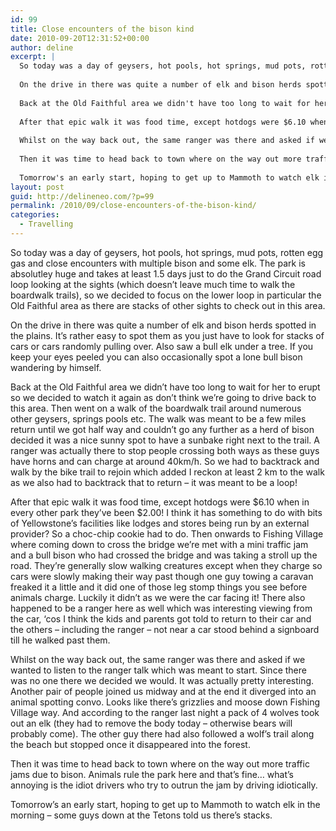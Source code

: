 ```yaml
---
id: 99
title: Close encounters of the bison kind
date: 2010-09-20T12:31:52+00:00
author: deline
excerpt: |
  So today was a day of geysers, hot pools, hot springs, mud pots, rotten egg gas and close encounters with multiple bison and some elk. The park is absolutley huge and takes at least 1.5 days just to do the Grand Circuit road loop looking at the sights (which doesn't leave much time to walk the boardwalk trails), so we decided to focus on the lower loop in particular the Old Faithful area as there are stacks of other sights to check out in this area.
  
  On the drive in there was quite a number of elk and bison herds spotted in the plains. It's rather easy to spot them as you just have to look for stacks of cars or cars randomly pulling over. Also saw a bull elk under a tree. If you keep your eyes peeled you can also occasionally spot a lone bull bison wandering by himself.
  
  Back at the Old Faithful area we didn't have too long to wait for her to erupt so we decided to watch it again as don't think we're going to drive back to this area. Then went on a walk of the boardwalk trail around numerous other geysers, springs pools etc. The walk was meant to be a few miles return until we got half way and couldn't go any further as a herd of bison decided it was a nice sunny spot to have a sunbake right next to the trail. A ranger was actually there to stop people crossing both ways as these guys have horns and can charge at around 40km/h. So we had to backtrack and walk by the bike trail to rejoin which added I reckon at least 2 km to the walk as we also had to backtrack that to return - it was meant to be a loop!
  
  After that epic walk it was food time, except hotdogs were $6.10 when in every other park they've been $2.00! I think it has something to do with bits of Yellowstone's facilities like lodges and stores being run by an external provider? So a choc-chip cookie had to do. Then onwards to Fishing Village where coming down to cross the bridge we're met with a mini traffic jam and a bull bison who had crossed the bridge and was taking a stroll up the road. They're generally slow walking creatures except when they charge so cars were slowly making their way past though one guy towing a caravan freaked it a little and it did one of those leg stomp things you see before animals charge. Luckily it didn't as we were the car facing it! There also happened to be a ranger here as well which was interesting viewing from the car, 'cos I think the kids and parents got told to return to their car and the others - including the ranger - not near a car stood behind a signboard till he walked past them.
  
  Whilst on the way back out, the same ranger was there and asked if we wanted to listen to the ranger talk which was meant to start. Since there was no one there we decided we would. It was actually pretty interesting. Another pair of people joined us midway and at the end it diverged into an animal spotting convo. Looks like there's grizzlies and moose down Fishing Village way. And according to the ranger last night a pack of 4 wolves took out an elk (they had to remove the body today - otherwise bears will probably come). The other guy there had also followed a wolf's trail along the beach but stopped once it disappeared into the forest.
  
  Then it was time to head back to town where on the way out more traffic jams due to bison. Animals rule the park here and that's fine... what's annoying is the idiot drivers who try to outrun the jam by driving idiotically.
  
  Tomorrow's an early start, hoping to get up to Mammoth to watch elk in the morning - some guys down at the Tetons told us there's stacks.
layout: post
guid: http://delineneo.com/?p=99
permalink: /2010/09/close-encounters-of-the-bison-kind/
categories:
  - Travelling
---
```

So today was a day of geysers, hot pools, hot springs, mud pots, rotten egg gas and close encounters with multiple bison and some elk. The park is absolutley huge and takes at least 1.5 days just to do the Grand Circuit road loop looking at the sights (which doesn&#8217;t leave much time to walk the boardwalk trails), so we decided to focus on the lower loop in particular the Old Faithful area as there are stacks of other sights to check out in this area.

On the drive in there was quite a number of elk and bison herds spotted in the plains. It&#8217;s rather easy to spot them as you just have to look for stacks of cars or cars randomly pulling over. Also saw a bull elk under a tree. If you keep your eyes peeled you can also occasionally spot a lone bull bison wandering by himself.

Back at the Old Faithful area we didn&#8217;t have too long to wait for her to erupt so we decided to watch it again as don&#8217;t think we&#8217;re going to drive back to this area. Then went on a walk of the boardwalk trail around numerous other geysers, springs pools etc. The walk was meant to be a few miles return until we got half way and couldn&#8217;t go any further as a herd of bison decided it was a nice sunny spot to have a sunbake right next to the trail. A ranger was actually there to stop people crossing both ways as these guys have horns and can charge at around 40km/h. So we had to backtrack and walk by the bike trail to rejoin which added I reckon at least 2 km to the walk as we also had to backtrack that to return &#8211; it was meant to be a loop!

After that epic walk it was food time, except hotdogs were $6.10 when in every other park they&#8217;ve been $2.00! I think it has something to do with bits of Yellowstone&#8217;s facilities like lodges and stores being run by an external provider? So a choc-chip cookie had to do. Then onwards to Fishing Village where coming down to cross the bridge we&#8217;re met with a mini traffic jam and a bull bison who had crossed the bridge and was taking a stroll up the road. They&#8217;re generally slow walking creatures except when they charge so cars were slowly making their way past though one guy towing a caravan freaked it a little and it did one of those leg stomp things you see before animals charge. Luckily it didn&#8217;t as we were the car facing it! There also happened to be a ranger here as well which was interesting viewing from the car, &#8216;cos I think the kids and parents got told to return to their car and the others &#8211; including the ranger &#8211; not near a car stood behind a signboard till he walked past them.

Whilst on the way back out, the same ranger was there and asked if we wanted to listen to the ranger talk which was meant to start. Since there was no one there we decided we would. It was actually pretty interesting. Another pair of people joined us midway and at the end it diverged into an animal spotting convo. Looks like there&#8217;s grizzlies and moose down Fishing Village way. And according to the ranger last night a pack of 4 wolves took out an elk (they had to remove the body today &#8211; otherwise bears will probably come). The other guy there had also followed a wolf&#8217;s trail along the beach but stopped once it disappeared into the forest.

Then it was time to head back to town where on the way out more traffic jams due to bison. Animals rule the park here and that&#8217;s fine&#8230; what&#8217;s annoying is the idiot drivers who try to outrun the jam by driving idiotically.

Tomorrow&#8217;s an early start, hoping to get up to Mammoth to watch elk in the morning &#8211; some guys down at the Tetons told us there&#8217;s stacks.